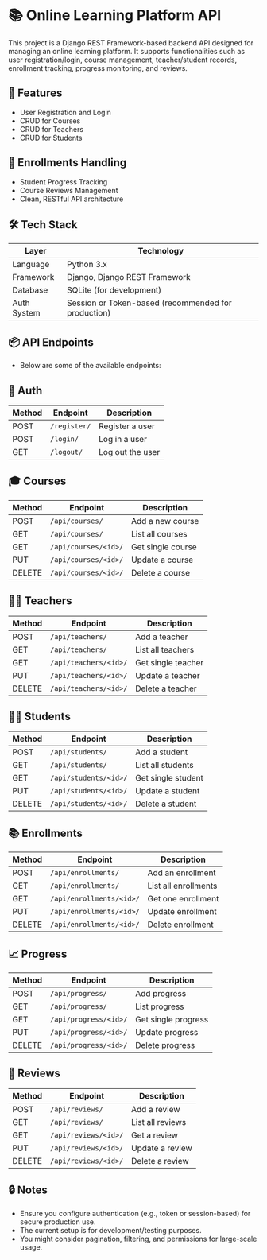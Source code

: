# 📚 Online Learning Platform API
This project is a Django REST Framework-based backend API designed for managing an online learning platform. It supports functionalities such as user registration/login, course management, teacher/student records, enrollment tracking, progress monitoring, and reviews.

## 🚀 Features
- User Registration and Login
- CRUD for Courses
- CRUD for Teachers
- CRUD for Students

## 📝 Enrollments Handling
- Student Progress Tracking
- Course Reviews Management
- Clean, RESTful API architecture

## 🛠️ Tech Stack
| Layer       | Technology                                          |
| ----------- | --------------------------------------------------- |
| Language    | Python 3.x                                          |
| Framework   | Django, Django REST Framework                       |
| Database    | SQLite (for development)                            |
| Auth System | Session or Token-based (recommended for production) |


## 📦 API Endpoints
- Below are some of the available endpoints:

## 🔐 Auth
| Method | Endpoint     | Description      |
| ------ | ------------ | ---------------- |
| POST   | `/register/` | Register a user  |
| POST   | `/login/`    | Log in a user    |
| GET    | `/logout/`   | Log out the user |


## 🎓 Courses
| Method | Endpoint             | Description       |
| ------ | -------------------- | ----------------- |
| POST   | `/api/courses/`      | Add a new course  |
| GET    | `/api/courses/`      | List all courses  |
| GET    | `/api/courses/<id>/` | Get single course |
| PUT    | `/api/courses/<id>/` | Update a course   |
| DELETE | `/api/courses/<id>/` | Delete a course   |


## 👨‍🏫 Teachers
| Method | Endpoint              | Description        |
| ------ | --------------------- | ------------------ |
| POST   | `/api/teachers/`      | Add a teacher      |
| GET    | `/api/teachers/`      | List all teachers  |
| GET    | `/api/teachers/<id>/` | Get single teacher |
| PUT    | `/api/teachers/<id>/` | Update a teacher   |
| DELETE | `/api/teachers/<id>/` | Delete a teacher   |


## 🧑‍🎓 Students
| Method | Endpoint              | Description        |
| ------ | --------------------- | ------------------ |
| POST   | `/api/students/`      | Add a student      |
| GET    | `/api/students/`      | List all students  |
| GET    | `/api/students/<id>/` | Get single student |
| PUT    | `/api/students/<id>/` | Update a student   |
| DELETE | `/api/students/<id>/` | Delete a student   |


## 📚 Enrollments
| Method | Endpoint                 | Description          |
| ------ | ------------------------ | -------------------- |
| POST   | `/api/enrollments/`      | Add an enrollment    |
| GET    | `/api/enrollments/`      | List all enrollments |
| GET    | `/api/enrollments/<id>/` | Get one enrollment   |
| PUT    | `/api/enrollments/<id>/` | Update enrollment    |
| DELETE | `/api/enrollments/<id>/` | Delete enrollment    |


## 📈 Progress
| Method | Endpoint              | Description         |
| ------ | --------------------- | ------------------- |
| POST   | `/api/progress/`      | Add progress        |
| GET    | `/api/progress/`      | List progress       |
| GET    | `/api/progress/<id>/` | Get single progress |
| PUT    | `/api/progress/<id>/` | Update progress     |
| DELETE | `/api/progress/<id>/` | Delete progress     |


## 📝 Reviews
| Method | Endpoint             | Description      |
| ------ | -------------------- | ---------------- |
| POST   | `/api/reviews/`      | Add a review     |
| GET    | `/api/reviews/`      | List all reviews |
| GET    | `/api/reviews/<id>/` | Get a review     |
| PUT    | `/api/reviews/<id>/` | Update a review  |
| DELETE | `/api/reviews/<id>/` | Delete a review  |


## 🔒 Notes
- Ensure you configure authentication (e.g., token or session-based) for secure production use.
- The current setup is for development/testing purposes.
- You might consider pagination, filtering, and permissions for large-scale usage.

